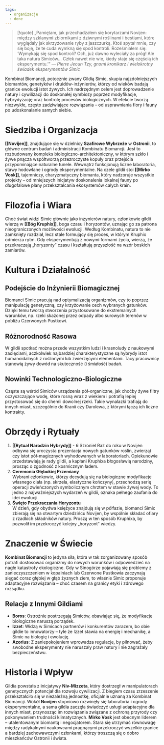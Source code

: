 ```yaml
---
tags:
  - organizacje
  - done
---
```

>[!quote] „Pamiętam, jak przechadzałem się korytarzami Novijen: między szklanymi zbiornikami z dziwnymi roślinami i bestiami, które wyglądały jak skrzyżowanie ryby z jaszczurką. Ktoś spytał mnie, czy się boję, że te cuda wymkną się spod kontroli. Roześmiałem się: ‘Wymykają się spod kontroli? Och, już dawno wyleciały za próg! Ale taka natura Simiców… Człek nawet nie wie, kiedy staje się częścią ich eksperymentu.’”
>— _Pierre Jeoun Tzy, gnomi kronikarz i wielokrotny świadek eksperymentów Simic_

Kombinat Biomancji, potocznie zwany Gildią Simic, skupia najzdolniejszych biomantów, genetyków i druidów-inżynierów, którzy od wieków badają granice ewolucji istot żywych. Ich nadrzędnym celem jest doprowadzenie natury i cywilizacji do doskonałej symbiozy poprzez modyfikacje, hybrydyzację oraz kontrolę procesów biologicznych. W efekcie tworzą niezwykłe, często zadziwiające rozwiązania – od usprawniania flory i fauny po udoskonalanie samych siebie.
# Siedziba i Organizacja
**[[Novijen]]**, znajdujące się w dzielnicy **Szafirowe Wybrzeże** w **Ostronii**, to główne centrum badań i administracji Kombinatu Biomancji. Jest to rozbudowany kompleks biologiczno-architektoniczny, w którym szkło i żywe pnącza współtworzą przezroczyste kopuły oraz przejścia przypominające naturalne tunele. Wewnątrz funkcjonują liczne laboratoria, stawy hodowlane i ogrody eksperymentalne.
Na czele gildii stoi **[[Mirko Vosk]]**, tajemniczy, charyzmatyczny biomanta, który nadzoruje wszystkie projekty – od mniejszych inicjatyw doskonalenia lokalnej fauny po długofalowe plany przekształcania ekosystemów całych krain.
# Filozofia i Wiara
Choć świat widzi Simic głównie jako inżynierów natury, członkowie gildii wierzą w **[[Bóg Kruphix]]**, boga czasu i horyzontów, uznając go za patrona nieograniczonych możliwości ewolucji. Według Kombinatu, natura to nie zamknięty rozdział, lecz stale formujący się proces, w którym Kruphix odmierza rytm. Gdy eksperymentują z nowymi formami życia, wierzą, że przekraczają „horyzonty” czasu i kształtują przyszłość na wzór boskich zamiarów.
# Kultura i Działalność
## Podejście do Inżynierii Biomagicznej
Biomanci Simic pracują nad optymalizacją organizmów, czy to poprzez manipulację genetyczną, czy krzyżowanie cech wybranych gatunków. Dzięki temu tworzą stworzenia przystosowane do ekstremalnych warunków, np. rzeki skażonej przez odpady albo surowych terenów w pobliżu Czerwonych Pustkowi.
## Różnorodność Rasowa
W gildii spotkać można przede wszystkim ludzi i krasnoludy z naukowymi zacięciami, aczkolwiek najbardziej charakterystyczne są hybrydy istot humanoidalnych z roślinnymi lub zwierzęcymi elementami. Tacy pracownicy stanowią żywy dowód na skuteczność (i śmiałość) badań.
## Nowinki Technologiczno-Biologiczne
Częste są wśród Simiców urządzenia pół-organiczne, jak choćby żywe filtry oczyszczające wodę, które rosną wraz z wiekiem i potrafią lepiej przystosować się do chemii dowolnej rzeki. Takie wynalazki trafiają do innych miast, szczególnie do Kranii czy Darolewa, z którymi łączą ich liczne kontrakty.
# Obrzędy i Rytuały
1. **[[Rytuał Narodzin Hybrydy]]**  - 6 Szroniel
    Raz do roku w Novijen odbywa się uroczysta prezentacja nowych gatunków roślin, zwierząt czy istot pół-magicznych wyhodowanych w laboratoriach. Opiekunowie przedstawiają je rady gildii, a kapłani Kruphixa błogosławią narodziny, prosząc o zgodność z kosmicznym ładem.
2. **Ceremonia Głębokiej Przemiany**  
    Wybrani członkowie, którzy decydują się na biologiczne modyfikacje własnego ciała (np. skrzela, elastyczne kończyny), przechodzą serię operacji zwieńczonych symbolicznym chrztem w stawie żywej wody. To jedno z najważniejszych wydarzeń w gildii, oznaka pełnego zaufania do idei ewolucji.
3. **Święto Przekraczania Horyzontu**  
    W dzień, gdy obydwa księżyce znajdują się w półfazie, biomanci Simic zbierają się na otwartym dziedzińcu Novijen, by wspólnie składać ofiary z rzadkich składników natury. Proszą w ten sposób Kruphixa, by pozwolił im przekroczyć kolejny „horyzont” wiedzy.
# Znaczenie w Świecie
**Kombinat Biomancji** to jedyna siła, która w tak zorganizowany sposób potrafi dostosować organizmy do nowych warunków i odpowiedzieć na nagłe katastrofy ekologiczne. Gdy w Sinogórze pojawiają się problemy z zanieczyszczeniem w kopalniach lub Czerwone Pustkowia zaczynają sięgać coraz głębiej w głąb żyznych ziem, to właśnie Simic proponuje adaptacyjne rozwiązania – choć czasem na granicy etyki i zdrowego rozsądku.
## Relacje z Innymi Gildiami
- **Boros**: Ostrożnie postrzegają Simiców, obawiając się, że modyfikacje biologiczne naruszą porządek.
- **Izzet**: Widzą w Simicach partnerów i konkurentów zarazem, bo obie gildie to innowatorzy – tyle że Izzet stawia na energię i mechanikę, a Simic na biologię i ewolucję.
- **Azorius**: Z zaniepokojeniem wprowadza regulacje, by pilnować, żeby swobodne eksperymenty nie naruszały praw natury i nie zagrażały bezpieczeństwu.
# Historia i Wpływ
Gildia powstała z inicjatywy **Niv-Mizzeta**, który dostrzegł w manipulatorach genetycznych potencjał dla rozwoju cywilizacji. Z biegiem czasu zrzeszenie przekształciło się w niezależną jednostkę, oficjalnie uznaną za Kombinat Biomancji. Wokół **Novijen** stopniowo rozwinęły się laboratoria i ogrody eksperymentalne, a sama gildia zaczęła świadczyć usługi adaptacyjne dla innych miast, przynosząc im rozwiązania związane z ochroną przyrody czy pokonywaniem trudności klimatycznych.
**Mirko Vosk** jest obecnym liderem – utalentowanym biomantą i negocjatorem. Stara się utrzymać równowagę między radykalnymi naukowcami pragnącymi przekroczyć wszelkie granice a bardziej zachowawczymi członkami, którzy troszczą się o dobro mieszkańców Ostronii i świata.